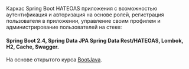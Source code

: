 Каркас Spring Boot HATEOAS приложения с возможностью аутентификация и авторизация на основе ролей, регистрация пользователя в приложении, управление своим профилем и администрирование пользователей на стеке: 
#### Spring Boot 2.4, Spring Data JPA Spring Data Rest/HATEOAS, Lombok, H2, Cache, Swagger.

На основе открытого курса [BootJava](http://javaops.ru/view/bootjava?ref=gh).

